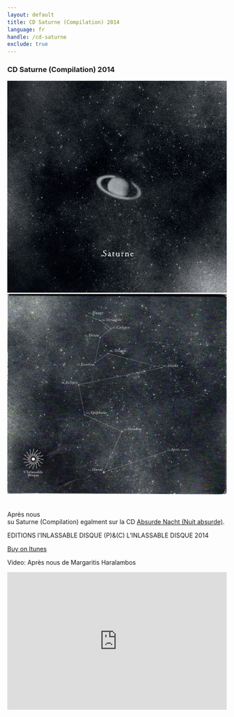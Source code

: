 ```yaml
---
layout: default
title: CD Saturne (Compilation) 2014
language: fr
handle: /cd-saturne
exclude: true
---
```

### CD Saturne (Compilation) 2014  
  
<a rel="lightbox" data-lightbox="example-1" href="/images/saturne-cover.jpg" title="saturne cover"><img src="/images/saturne-cover.jpg" alt="saturne cover" class="img-left2"></a>
<a rel="lightbox" data-lightbox="example-1" href="/images/saturne-back.jpg" title="saturne back"><img src="/images/saturne-back.jpg" alt="saturne back" class="img-right2"></a>  
<br style="clear:both" />
<br style="clear:both" />
Après nous  
su Saturne (Compilation)
egalment sur la CD [Absurde Nacht (Nuit absurde)](/fr/cd-absurde-nacht "Absurde Nacht").  
  
EDITIONS l’INLASSABLE DISQUE (P)&(C) L’INLASSABLE DISQUE 2014  
  
<a href="https://itunes.apple.com/fr/album/saturne/id930506722" target="_blank" rel="noopener noreferrer">Buy on Itunes</a>
  
Video: Après nous de Margaritis Haralambos  
  
<iframe width="100%" height="315" src="https://www.youtube.com/embed/NpKTjLwxYeM" frameborder="0" allowfullscreen></iframe>
  
